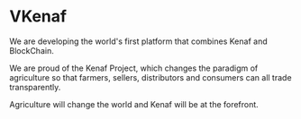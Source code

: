 # VKenaf
We are developing the world's first platform that combines Kenaf and BlockChain.

We are proud of the Kenaf Project, which changes the paradigm of agriculture so that farmers, sellers, distributors and consumers can all trade transparently.

Agriculture will change the world and Kenaf will be at the forefront.
